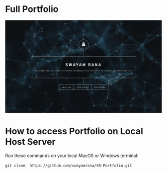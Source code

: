 # Full Portfolio

![alt text](screenshot.png)

# How to access Portfolio on Local Host Server

Run these commands on your local MacOS or Windows terminal:

```git clone  https://github.com/swayamrana/SR-Portfolio.git```
